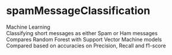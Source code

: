 # spamMessageClassification
Machine Learning\
Classifying short messages as either Spam or Ham messages\
Compares Random Forest with Support Vector Machine models\
Compared based on accuracies on Precision, Recall and f1-score
